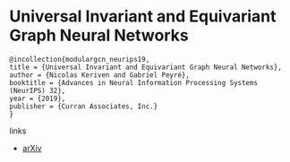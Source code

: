 # Universal Invariant and Equivariant Graph Neural Networks

```
@incollection{modulargcn_neurips19,
title = {Universal Invariant and Equivariant Graph Neural Networks},
author = {Nicolas Keriven and Gabriel Peyré},
booktitle = {Advances in Neural Information Processing Systems (NeurIPS) 32},
year = {2019},
publisher = {Curran Associates, Inc.}
}
```

links
- [arXiv](https://arxiv.org/abs/1905.04943)

